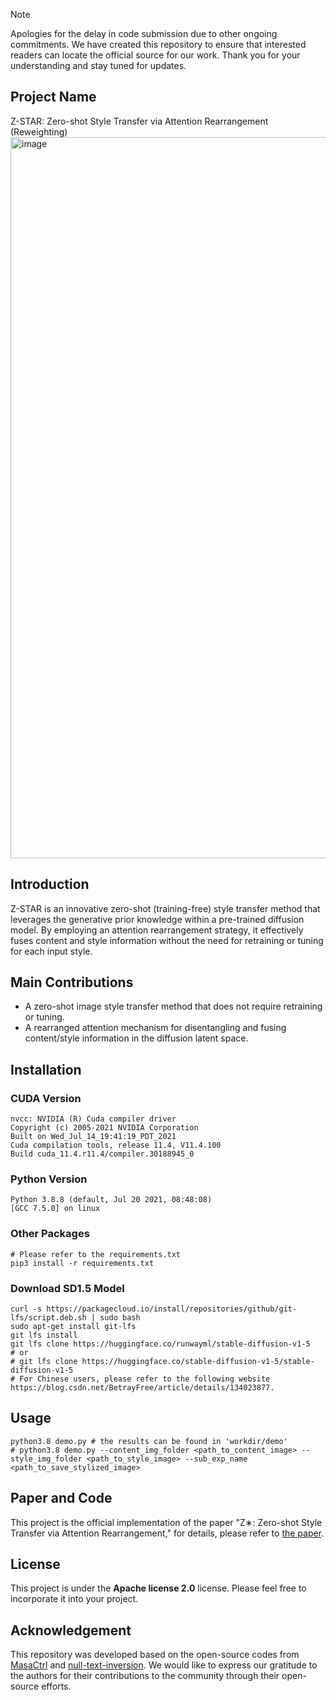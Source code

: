 > [!NOTE]
> Apologies for the delay in code submission due to other ongoing commitments. We have created this repository to ensure that interested readers can locate the official source for our work. Thank you for your understanding and stay tuned for updates.

## Project Name
Z-STAR: Zero-shot Style Transfer via Attention Rearrangement (Reweighting)
<img width="1154" alt="image" src="https://github.com/user-attachments/assets/4bf65ab7-a5d3-4400-b8aa-83ebca942e87">


## Introduction
Z-STAR is an innovative zero-shot (training-free) style transfer method that leverages the generative prior knowledge within a pre-trained diffusion model. By employing an attention rearrangement strategy, it effectively fuses content and style information without the need for retraining or tuning for each input style.

## Main Contributions
- A zero-shot image style transfer method that does not require retraining or tuning.
- A rearranged attention mechanism for disentangling and fusing content/style information in the diffusion latent space.
  
## Installation
### CUDA Version
```shell
nvcc: NVIDIA (R) Cuda compiler driver
Copyright (c) 2005-2021 NVIDIA Corporation
Built on Wed_Jul_14_19:41:19_PDT_2021
Cuda compilation tools, release 11.4, V11.4.100
Build cuda_11.4.r11.4/compiler.30188945_0
```
### Python Version
```shell
Python 3.8.8 (default, Jul 20 2021, 08:48:08) 
[GCC 7.5.0] on linux
```
### Other Packages
```shell
# Please refer to the requirements.txt
pip3 install -r requirements.txt
```
### Download SD1.5 Model
```shell
curl -s https://packagecloud.io/install/repositories/github/git-lfs/script.deb.sh | sudo bash
sudo apt-get install git-lfs
git lfs install
git lfs clone https://huggingface.co/runwayml/stable-diffusion-v1-5
# or
# git lfs clone https://huggingface.co/stable-diffusion-v1-5/stable-diffusion-v1-5
# For Chinese users, please refer to the following website https://blog.csdn.net/BetrayFree/article/details/134023877.
```

## Usage
```shell
python3.8 demo.py # the results can be found in 'workdir/demo'
# python3.8 demo.py --content_img_folder <path_to_content_image> --style_img_folder <path_to_style_image> --sub_exp_name <path_to_save_stylized_image>
```

## Paper and Code
This project is the official implementation of the paper "Z∗: Zero-shot Style Transfer via Attention Rearrangement," for details, please refer to [the paper](https://arxiv.org/abs/2311.16491).

## License
This project is under the **Apache license 2.0** license. Please feel free to incorporate it into your project.

## Acknowledgement
This repository was developed based on the open-source codes from [MasaCtrl](https://github.com/TencentARC/MasaCtrl) and [null-text-inversion](https://null-text-inversion.github.io/). We would like to express our gratitude to the authors for their contributions to the community through their open-source efforts.
